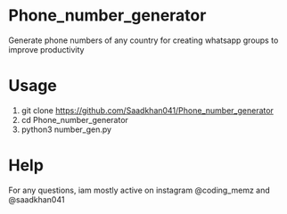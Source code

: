 # Phone_number_generator
Generate phone numbers of any country for creating whatsapp groups to improve productivity

# Usage
1. git clone https://github.com/Saadkhan041/Phone_number_generator
2. cd Phone_number_generator
3. python3 number_gen.py


# Help
For any questions, iam mostly active on instagram @coding_memz and @saadkhan041
